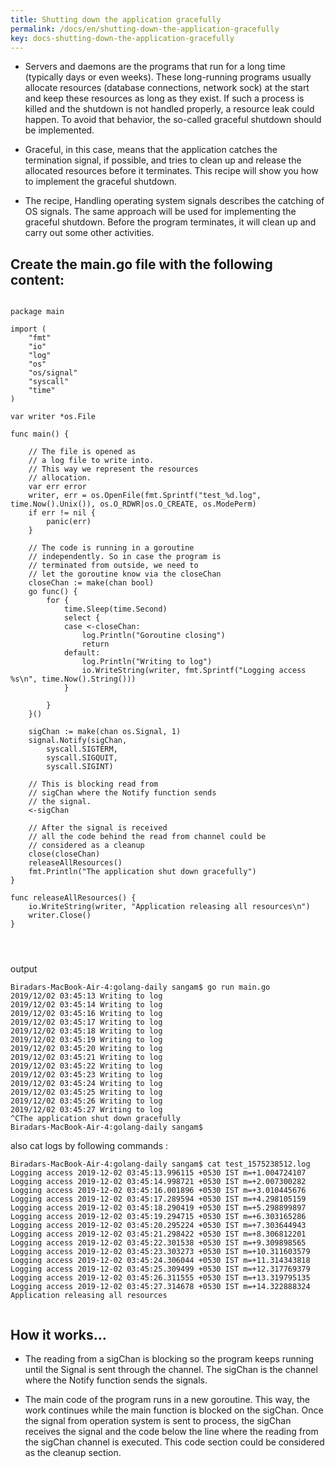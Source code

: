 ```yaml
---
title: Shutting down the application gracefully
permalink: /docs/en/shutting-down-the-application-gracefully
key: docs-shutting-down-the-application-gracefully
---
```



- Servers and daemons are the programs that run for a long time (typically days or even weeks). These long-running programs usually allocate resources (database connections, network sock) at the start and keep these resources as long as they exist. If such a process is killed and the shutdown is not handled properly, a resource leak could happen. To avoid that behavior, the so-called graceful shutdown should be implemented.

- Graceful, in this case, means that the application catches the termination signal, if possible, and tries to clean up and release the allocated resources before it terminates. This recipe will show you how to implement the graceful shutdown.

- The recipe, Handling operating system signals describes the catching of OS signals. The same approach will be used for implementing the graceful shutdown. Before the program terminates, it will clean up and carry out some other activities.

## Create the main.go file with the following content:

```

package main

import (
	"fmt"
	"io"
	"log"
	"os"
	"os/signal"
	"syscall"
	"time"
)

var writer *os.File

func main() {

	// The file is opened as
	// a log file to write into.
	// This way we represent the resources
	// allocation.
	var err error
	writer, err = os.OpenFile(fmt.Sprintf("test_%d.log", time.Now().Unix()), os.O_RDWR|os.O_CREATE, os.ModePerm)
	if err != nil {
		panic(err)
	}

	// The code is running in a goroutine
	// independently. So in case the program is
	// terminated from outside, we need to
	// let the goroutine know via the closeChan
	closeChan := make(chan bool)
	go func() {
		for {
			time.Sleep(time.Second)
			select {
			case <-closeChan:
				log.Println("Goroutine closing")
				return
			default:
				log.Println("Writing to log")
				io.WriteString(writer, fmt.Sprintf("Logging access %s\n", time.Now().String()))
			}

		}
	}()

	sigChan := make(chan os.Signal, 1)
	signal.Notify(sigChan,
		syscall.SIGTERM,
		syscall.SIGQUIT,
		syscall.SIGINT)

	// This is blocking read from
	// sigChan where the Notify function sends
	// the signal.
	<-sigChan

	// After the signal is received
	// all the code behind the read from channel could be
	// considered as a cleanup
	close(closeChan)
	releaseAllResources()
	fmt.Println("The application shut down gracefully")
}

func releaseAllResources() {
	io.WriteString(writer, "Application releasing all resources\n")
	writer.Close()
}




```

output 

```
Biradars-MacBook-Air-4:golang-daily sangam$ go run main.go
2019/12/02 03:45:13 Writing to log
2019/12/02 03:45:14 Writing to log
2019/12/02 03:45:16 Writing to log
2019/12/02 03:45:17 Writing to log
2019/12/02 03:45:18 Writing to log
2019/12/02 03:45:19 Writing to log
2019/12/02 03:45:20 Writing to log
2019/12/02 03:45:21 Writing to log
2019/12/02 03:45:22 Writing to log
2019/12/02 03:45:23 Writing to log
2019/12/02 03:45:24 Writing to log
2019/12/02 03:45:25 Writing to log
2019/12/02 03:45:26 Writing to log
2019/12/02 03:45:27 Writing to log
^CThe application shut down gracefully
Biradars-MacBook-Air-4:golang-daily sangam$ 
```

also cat logs by following commands :

```
Biradars-MacBook-Air-4:golang-daily sangam$ cat test_1575238512.log 
Logging access 2019-12-02 03:45:13.996115 +0530 IST m=+1.004724107
Logging access 2019-12-02 03:45:14.998721 +0530 IST m=+2.007300282
Logging access 2019-12-02 03:45:16.001896 +0530 IST m=+3.010445676
Logging access 2019-12-02 03:45:17.289594 +0530 IST m=+4.298105159
Logging access 2019-12-02 03:45:18.290419 +0530 IST m=+5.298899897
Logging access 2019-12-02 03:45:19.294715 +0530 IST m=+6.303165286
Logging access 2019-12-02 03:45:20.295224 +0530 IST m=+7.303644943
Logging access 2019-12-02 03:45:21.298422 +0530 IST m=+8.306812201
Logging access 2019-12-02 03:45:22.301538 +0530 IST m=+9.309898565
Logging access 2019-12-02 03:45:23.303273 +0530 IST m=+10.311603579
Logging access 2019-12-02 03:45:24.306044 +0530 IST m=+11.314343818
Logging access 2019-12-02 03:45:25.309499 +0530 IST m=+12.317769379
Logging access 2019-12-02 03:45:26.311555 +0530 IST m=+13.319795135
Logging access 2019-12-02 03:45:27.314678 +0530 IST m=+14.322888324
Application releasing all resources


```

## How it works…

- The reading from a sigChan is blocking so the program keeps running until the Signal is sent through the channel. The sigChan is the channel where the Notify function sends the signals.

- The main code of the program runs in a new goroutine. This way, the work continues while the main function is blocked on the sigChan. Once the signal from operation system is sent to process, the sigChan receives the signal and the code below the line where the reading from the sigChan channel is executed. This code section could be considered as the cleanup section.
